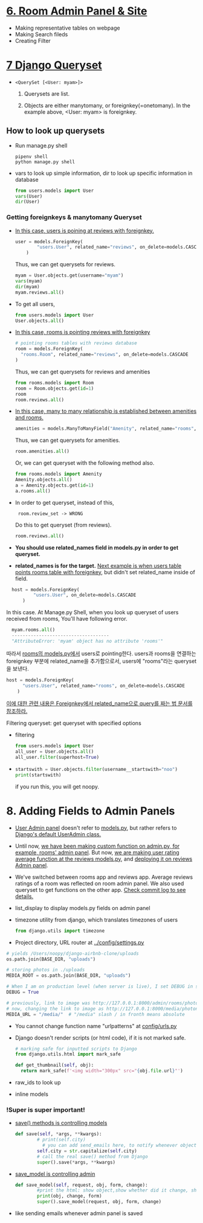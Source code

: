 # [6. Room Admin Panel & Site](../rooms/admin.py)

- Making representative tables on webpage
- Making Search fileds
- Creating Filter

# [7 Django Queryset](https://docs.djangoproject.com/en/3.0/ref/models/querysets/#django.db.models.query.QuerySet)

- ```shell
  <QuerySet [<User: myam>]>
  ```

  1. Querysets are list.

  2. Objects are either manytomany, or foreignkey(=onetomany). In the example above, <User: myam> is foreignkey.

## How to look up querysets

- Run manage.py shell

  ```shell
  pipenv shell
  python manage.py shell
  ```

- vars to look up simple information, dir to look up specific information in database

  ```python
  from users.models import User
  vars(User)
  dir(User)
  ```

### Getting foreignkeys & manytomany Queryset

- [In this case, users is poining at reviews with foreignkey.](../reviews/models.py)

  ```python
  user = models.ForeignKey(
          "users.User", related_name="reviews", on_delete=models.CASCADE
      )
  ```

  Thus, we can get querysets for reviews.

  ```python
  myam = User.objects.get(username="myam")
  vars(myam)
  dir(myam)
  myam.reviews.all()
  ```

- To get all users,

  ```python
  from users.models import User
  User.objects.all()
  ```

* [In this case, rooms is pointing reviews with foreignkey](.reviews/models.py)

  ```python
  # pointing rooms tables with reviews database
  room = models.ForeignKey(
    "rooms.Room", related_name="reviews", on_delete=models.CASCADE
  )
  ```

  Thus, we can get querysets for reviews and amenities

  ```python
  from rooms.models import Room
  room = Room.objects.get(id=1)
  room
  room.reviews.all()
  ```

* [In this case, many to many relationship is established between amenities and rooms.](../rooms/models.py)

  ```python
  amenities = models.ManyToManyField("Amenity", related_name="rooms", blank=True)
  ```

  Thus, we can get querysets for amenities.

  ```python
  room.amenities.all()
  ```

  Or, we can get queryset with the following method also.

  ```python
  from rooms.models import Amenity
  Amenity.objects.all()
  a = Amenity.objects.get(id=1)
  a.rooms.all()
  ```

* In order to get queryset, instead of this,

  ```shell
   room.review_set -> WRONG
  ```

  Do this to get queryset (from reviews).

  ```python
  room.reviews.all()
  ```

* **You should use related_names field in models.py in order to get queryset.**

* **related_names is for the target.** [Next example is when users table points rooms table with foreignkey](../rooms/models.py), but didn't set related_name inside of field.

```python
  host = models.ForeignKey(
          "users.User", on_delete=models.CASCADE
      )
```

In this case. At Manage.py Shell, when you look up queryset of users received from rooms, You'll have following error.

```python
  myam.rooms.all()
  ------------------------------------
  "AttributeError: 'myam' object has no attribute 'rooms'"
```

따라서 [rooms의 models.py에서](../rooms/models.py) users로 pointing한다. users과 rooms을 연결하는 foreignkey 부분에 related_name을 추가함으로서, users에 "rooms"라는 queryset을 보낸다.

```python
host = models.ForeignKey(
      "users.User", related_name="rooms", on_delete=models.CASCADE
    )
```

[이에 대한 관련 내용은 Foreignkey에서 related_name으로 query를 짜는 법 문서를 참조하라.](https://docs.djangoproject.com/en/3.0/topics/db/queries/)

Filtering queryset: get queryset with specified options

- filtering

  ```python
  from users.models import User
  all_user = User.objects.all()
  all_user.filter(superhost=True)
  ```

- ```python
  startswith = User.objects.filter(username__startswith="noo")
  print(startswith)
  ```

  if you run this, you will get noopy.

# 8. Adding Fields to Admin Panels

- [User Admin panel](../users/admin.py) doesn't refer to [models.py](/users/models.py), but rather refers to [Django's default UserAdmin class.](/Users/noopy/.local/share/virtualenvs/django-airbnb-clone-AcLC9Tzu/lib/python3.8/site-packages/django/contrib/auth/admin.py)

- Until now, [we have been making custom function on admin.py, for example, rooms' admin panel](../rooms/admin.py). But now, [we are making user rating average function at the reviews models.py](../reviews/models.py), and [deploying it on reviews Admin panel](../reviews/admin.py).

- We've switched between rooms app and reviews app. Average reviews ratings of a room was reflected on room admin panel. We also used queryset to get functions on the other app. [Check commit log to see details.](https://github.com/Gyeonghun-Park/airbnb-clone/commit/58e65295d430d82e0142fe77ab985f39a1f592c4)

- list_display to display models.py fields on admin panel

- timezone utility from django, which translates timezones of users

  ```python
  from django.utils import timezone
  ```

- Project directory, URL router at [../config/settings.py](../config/settings.py)

```python
# yields /Users/noopy/django-airbnb-clone/uploads
os.path.join(BASE_DIR, "uploads")

# storing photos in ./uploads
MEDIA_ROOT = os.path.join(BASE_DIR, "uploads")

# When I am on production level (when server is live), I set DEBUG in settings.py False
DEBUG = True

# previously, link to image was http://127.0.0.1:8000/admin/rooms/photo/9/change/room_photos/photoname.png
# now, changing the link to image as http://127.0.0.1:8000/media/photoname.png
MEDIA_URL = "/media/"  # "/media" slash / in fronth means absolute
```

- You cannot change function name "urlpatterns" at [config/urls.py](../config/urls.py)

- Django doesn't render scripts (or html code), if it is not marked safe.

  ```python
  # marking safe for inputted scripts to Django
  from django.utils.html import mark_safe

  def get_thumbnail(self, obj):
  	return mark_safe(f'<img width="300px" src="{obj.file.url}"')
  ```

- raw_ids to look up

- inline models

### !Super is super important!

- [save() methods is controlling models](../rooms/models.py)

  ```python
  def save(self, *args, **kwargs):
          # print(self.city)
      		# you can add send_emails here, to notify whenever objects were saved in admin panels
          self.city = str.capitalize(self.city)
          # call the real save() method from Django
          super().save(*args, **kwargs)
  ```

- [save_model is controlling admin](../rooms/admin.py)

  ```python
  def save_model(self, request, obj, form, change):
          #print the html: show object,show whether did it change, show form
          print(obj, change, form)
          super().save_model(request, obj, form, change)
  ```

- like sending emails whenever admin panel is saved

